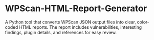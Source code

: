 # WPScan-HTML-Report-Generator
A Python tool that converts WPScan JSON output files into clear, color-coded HTML reports. The report includes vulnerabilities, interesting findings, plugin details, and references for easy review.
